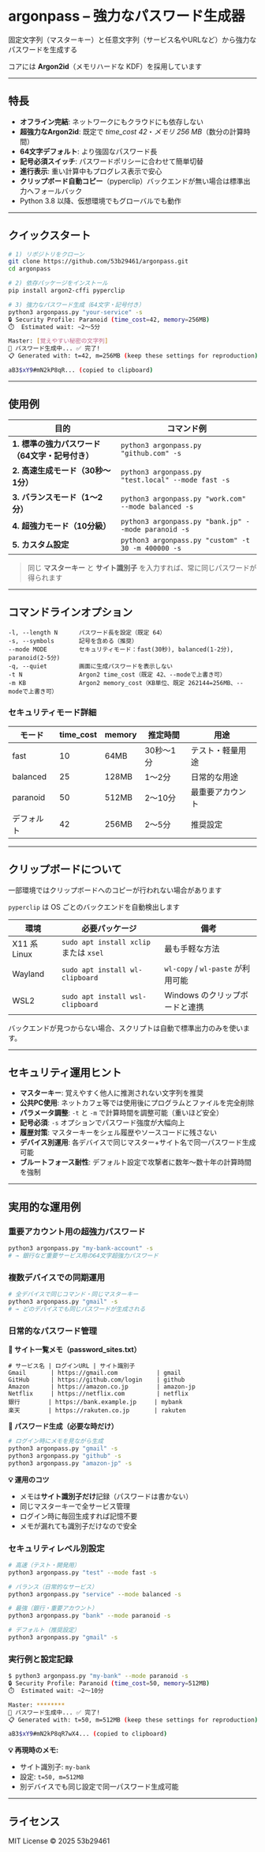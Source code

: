 # argonpass – 強力なパスワード生成器

固定文字列（マスターキー）と任意文字列（サービス名やURLなど）から強力なパスワードを生成する

コアには **Argon2id**（メモリハードな KDF）を採用しています

---

## 特長

* **オフライン完結**: ネットワークにもクラウドにも依存しない
* **超強力なArgon2id**: 既定で *time_cost 42*・*メモリ 256 MB*（数分の計算時間）
* **64文字デフォルト**: より強固なパスワード長
* **記号必須スイッチ**: パスワードポリシーに合わせて簡単切替
* **進行表示**: 重い計算中もプログレス表示で安心
* **クリップボード自動コピー**（pyperclip）バックエンドが無い場合は標準出力へフォールバック
* Python 3.8 以降、仮想環境でもグローバルでも動作

---

## クイックスタート

```bash
# 1) リポジトリをクローン
git clone https://github.com/53b29461/argonpass.git
cd argonpass

# 2) 依存パッケージをインストール
pip install argon2-cffi pyperclip

# 3) 強力なパスワード生成（64文字・記号付き）
python3 argonpass.py "your-service" -s
🔒 Security Profile: Paranoid (time_cost=42, memory=256MB)
⏱️  Estimated wait: ~2～5分

Master: [覚えやすい秘密の文字列]
🔐 パスワード生成中... ✅ 完了!
📋 Generated with: t=42, m=256MB (keep these settings for reproduction)

aB3$xY9#mN2kP8qR... (copied to clipboard)
```

---

## 使用例

| 目的                                       | コマンド例                                       |
| ---------------------------------------- | ------------------------------------------- |
| **1. 標準の強力パスワード（64文字・記号付き）**        | `python3 argonpass.py "github.com" -s`          |
| **2. 高速生成モード（30秒～1分）**                | `python3 argonpass.py "test.local" --mode fast -s`    |
| **3. バランスモード（1～2分）**                   | `python3 argonpass.py "work.com" --mode balanced -s`        |
| **4. 超強力モード（10分級）**                   | `python3 argonpass.py "bank.jp" --mode paranoid -s` |
| **5. カスタム設定**              | `python3 argonpass.py "custom" -t 30 -m 400000 -s` |

> 同じ **マスターキー** と **サイト識別子** を入力すれば、常に同じパスワードが得られます

---

## コマンドラインオプション

```text
-l, --length N      パスワード長を設定（既定 64）
-s, --symbols       記号を含める（推奨）
--mode MODE         セキュリティモード：fast(30秒), balanced(1-2分), paranoid(2-5分)
-q, --quiet         画面に生成パスワードを表示しない
-t N                Argon2 time_cost（既定 42、--modeで上書き可）
-m KB               Argon2 memory_cost（KB単位、既定 262144=256MB、--modeで上書き可）
```

### セキュリティモード詳細

| モード      | time_cost | memory | 推定時間  | 用途           |
| ---------- | --------- | ------ | -------- | -------------- |
| fast       | 10        | 64MB   | 30秒～1分 | テスト・軽量用途 |
| balanced   | 25        | 128MB  | 1～2分   | 日常的な用途    |
| paranoid   | 50        | 512MB  | 2～10分  | 最重要アカウント |
| デフォルト   | 42        | 256MB  | 2～5分   | 推奨設定       |

---

## クリップボードについて

一部環境ではクリップボードへのコピーが行われない場合があります

`pyperclip` は OS ごとのバックエンドを自動検出します

| 環境          | 必要パッケージ                             | 備考                           |
| ----------- | ----------------------------------- | ---------------------------- |
| X11 系 Linux | `sudo apt install xclip` または `xsel` | 最も手軽な方法                      |
| Wayland     | `sudo apt install wl-clipboard`     | `wl-copy` / `wl-paste` が利用可能 |
| WSL2        | `sudo apt install wsl-clipboard`    | Windows のクリップボードと連携          |

バックエンドが見つからない場合、スクリプトは自動で標準出力のみを使います。

---

## セキュリティ運用ヒント

* **マスターキー**: 覚えやすく他人に推測されない文字列を推奨
* **公共PC使用**: ネットカフェ等では使用後にプログラムとファイルを完全削除
* **パラメータ調整**: `-t` と `-m` で計算時間を調整可能（重いほど安全）
* **記号必須**: `-s` オプションでパスワード強度が大幅向上
* **履歴対策**: マスターキーをシェル履歴やソースコードに残さない
* **デバイス別運用**: 各デバイスで同じマスター+サイト名で同一パスワード生成可能
* **ブルートフォース耐性**: デフォルト設定で攻撃者に数年〜数十年の計算時間を強制

---

## 実用的な運用例

### 重要アカウント用の超強力パスワード
```bash
python3 argonpass.py "my-bank-account" -s
# → 銀行など重要サービス用の64文字超強力パスワード
```

### 複数デバイスでの同期運用
```bash
# 全デバイスで同じコマンド・同じマスターキー
python3 argonpass.py "gmail" -s
# → どのデバイスでも同じパスワードが生成される
```

### 日常的なパスワード管理

**📝 サイト一覧メモ（password_sites.txt）**
```
# サービス名 | ログインURL | サイト識別子
Gmail       | https://gmail.com           | gmail
GitHub      | https://github.com/login    | github  
Amazon      | https://amazon.co.jp        | amazon-jp
Netflix     | https://netflix.com         | netflix
銀行        | https://bank.example.jp     | mybank
楽天        | https://rakuten.co.jp       | rakuten
```

**🔐 パスワード生成（必要な時だけ）**
```bash
# ログイン時にメモを見ながら生成
python3 argonpass.py "gmail" -s
python3 argonpass.py "github" -s  
python3 argonpass.py "amazon-jp" -s
```

**💡 運用のコツ**
- メモは**サイト識別子だけ**記録（パスワードは書かない）
- 同じマスターキーで全サービス管理
- ログイン時に毎回生成すれば記憶不要
- メモが漏れても識別子だけなので安全

### セキュリティレベル別設定
```bash
# 高速（テスト・開発用）
python3 argonpass.py "test" --mode fast -s

# バランス（日常的なサービス）
python3 argonpass.py "service" --mode balanced -s

# 最強（銀行・重要アカウント）
python3 argonpass.py "bank" --mode paranoid -s

# デフォルト（推奨設定）
python3 argonpass.py "gmail" -s
```

### 実行例と設定記録
```bash
$ python3 argonpass.py "my-bank" --mode paranoid -s
🔒 Security Profile: Paranoid (time_cost=50, memory=512MB)
⏱️  Estimated wait: ~2～10分

Master: ********
🔐 パスワード生成中... ✅ 完了!
📋 Generated with: t=50, m=512MB (keep these settings for reproduction)

aB3$xY9#mN2kP8qR7wX4... (copied to clipboard)
```

**💡 再現時のメモ:**
- サイト識別子: `my-bank` 
- 設定: `t=50, m=512MB`
- 別デバイスでも同じ設定で同一パスワード生成可能

---

## ライセンス

MIT License © 2025 53b29461
